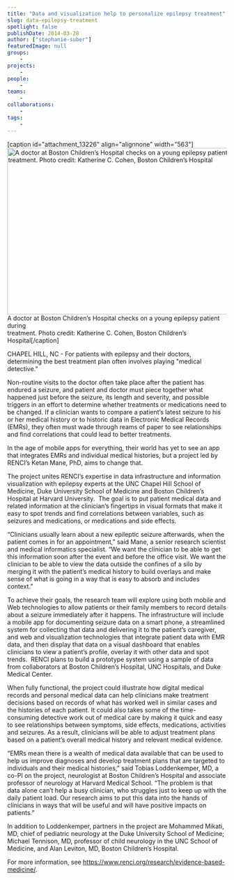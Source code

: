 ```yaml
---
title: "Data and visualization help to personalize epilepsy treatment"
slug: data-epilepsy-treatment
spotlight: false
publishDate: 2014-03-28
author: ["stephanie-suber"]
featuredImage: null
groups:
    - 
projects:
    - 
people:
    - 
teams: 
    - 
collaborations:
    - 
tags:
    - 
---
```

[caption id="attachment_13226" align="alignnone" width="563"]<img class=" wp-image-13226  " alt="A doctor at Boston Children’s Hospital checks on a young epilepsy patient during treatment. Photo credit: Katherine C. Cohen, Boston Children’s Hospital" src="https://www.renci.org/wp-content/uploads/2014/03/20130329_LaserAblation-6-1024x694.jpg" width="563" height="381" /> A doctor at Boston Children’s Hospital checks on a young epilepsy patient during<br />treatment. Photo credit: Katherine C. Cohen, Boston Children’s Hospital[/caption]

CHAPEL HILL, NC - For patients with epilepsy and their doctors, determining the best treatment plan often involves playing "medical detective."

Non-routine visits to the doctor often take place after the patient has endured a seizure, and patient and doctor must piece together what happened just before the seizure, its length and severity, and possible triggers in an effort to determine whether treatments or medications need to be changed. If a clinician wants to compare a patient’s latest seizure to his or her medical history or to historic data in Electronic Medical Records (EMRs), they often must wade through reams of paper to see relationships and find correlations that could lead to better treatments.

<!--more-->

In the age of mobile apps for everything, their world has yet to see an app that integrates EMRs and individual medical histories, but a project led by RENCI’s Ketan Mane, PhD, aims to change that.

The project unites RENCI’s expertise in data infrastructure and information visualization with epilepsy experts at the UNC Chapel Hill School of Medicine, Duke University School of Medicine and Boston Children’s Hospital at Harvard University.  The goal is to put patient medical data and related information at the clinician’s fingertips in visual formats that make it easy to spot trends and find correlations between variables, such as seizures and medications, or medications and side effects.

“Clinicians usually learn about a new epileptic seizure afterwards, when the patient comes in for an appointment,” said Mane, a senior research scientist and medical informatics specialist. “We want the clinician to be able to get this information soon after the event and before the office visit. We want the clinician to be able to view the data outside the confines of a silo by merging it with the patient’s medical history to build overlays and make sense of what is going in a way that is easy to absorb and includes context.”

To achieve their goals, the research team will explore using both mobile and Web technologies to allow patients or their family members to record details about a seizure immediately after it happens. The infrastructure will include a mobile app for documenting seizure data on a smart phone, a streamlined system for collecting that data and delivering it to the patient’s caregiver, and web and visualization technologies that integrate patient data with EMR data, and then display that data on a visual dashboard that enables clinicians to view a patient’s profile, overlay it with other data and spot trends.  RENCI plans to build a prototype system using a sample of data from collaborators at Boston Children’s Hospital, UNC Hospitals, and Duke Medical Center.

When fully functional, the project could illustrate how digital medical records and personal medical data can help clinicians make treatment decisions based on records of what has worked well in similar cases and the histories of each patient. It could also takes some of the time-consuming detective work out of medical care by making it quick and easy to see relationships between symptoms, side effects, medications, activities and seizures. As a result, clinicians will be able to adjust treatment plans based on a patient’s overall medical history and relevant medical evidence.

“EMRs mean there is a wealth of medical data available that can be used to help us improve diagnoses and develop treatment plans that are targeted to individuals and their medical histories,” said Tobias Loddenkemper, MD, a co-PI on the project, neurologist at Boston Children’s Hospital and associate professor of neurology at Harvard Medical School. “The problem is that data alone can’t help a busy clinician, who struggles just to keep up with the daily patient load. Our research aims to put this data into the hands of clinicians in ways that will be useful and will have positive impacts on patients.”

In addition to Loddenkemper, partners in the project are Mohammed Mikati, MD, chief of pediatric neurology at the Duke University School of Medicine; Michael Tennison, MD, professor of child neurology in the UNC School of Medicine, and Alan Leviton, MD, Boston Children’s Hospital.

For more information, see <a href="https://www.renci.org/research/evidence-based-medicine/">https://www.renci.org/research/evidence-based-medicine/</a>.
